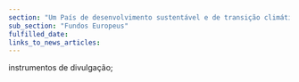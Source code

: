 ```yaml
---
section: "Um País de desenvolvimento sustentável e de transição climática"
sub_section: "Fundos Europeus"
fulfilled_date:
links_to_news_articles:
---
```


instrumentos de divulgação;